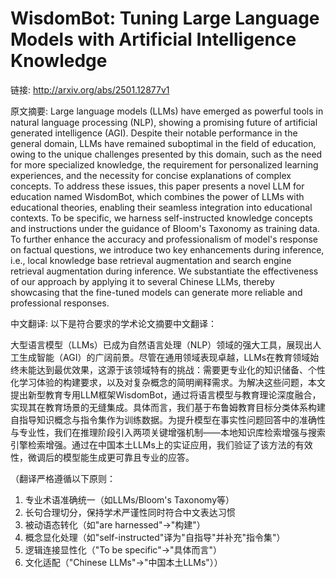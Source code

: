 # WisdomBot: Tuning Large Language Models with Artificial Intelligence Knowledge

链接: http://arxiv.org/abs/2501.12877v1

原文摘要:
Large language models (LLMs) have emerged as powerful tools in natural
language processing (NLP), showing a promising future of artificial generated
intelligence (AGI). Despite their notable performance in the general domain,
LLMs have remained suboptimal in the field of education, owing to the unique
challenges presented by this domain, such as the need for more specialized
knowledge, the requirement for personalized learning experiences, and the
necessity for concise explanations of complex concepts. To address these
issues, this paper presents a novel LLM for education named WisdomBot, which
combines the power of LLMs with educational theories, enabling their seamless
integration into educational contexts. To be specific, we harness
self-instructed knowledge concepts and instructions under the guidance of
Bloom's Taxonomy as training data. To further enhance the accuracy and
professionalism of model's response on factual questions, we introduce two key
enhancements during inference, i.e., local knowledge base retrieval
augmentation and search engine retrieval augmentation during inference. We
substantiate the effectiveness of our approach by applying it to several
Chinese LLMs, thereby showcasing that the fine-tuned models can generate more
reliable and professional responses.

中文翻译:
以下是符合要求的学术论文摘要中文翻译：

大型语言模型（LLMs）已成为自然语言处理（NLP）领域的强大工具，展现出人工生成智能（AGI）的广阔前景。尽管在通用领域表现卓越，LLMs在教育领域始终未能达到最优效果，这源于该领域特有的挑战：需要更专业化的知识储备、个性化学习体验的构建要求，以及对复杂概念的简明阐释需求。为解决这些问题，本文提出新型教育专用LLM框架WisdomBot，通过将语言模型与教育理论深度融合，实现其在教育场景的无缝集成。具体而言，我们基于布鲁姆教育目标分类体系构建自指导知识概念与指令集作为训练数据。为提升模型在事实性问题回答中的准确性与专业性，我们在推理阶段引入两项关键增强机制——本地知识库检索增强与搜索引擎检索增强。通过在中国本土LLMs上的实证应用，我们验证了该方法的有效性，微调后的模型能生成更可靠且专业的应答。

（翻译严格遵循以下原则：
1. 专业术语准确统一（如LLMs/Bloom's Taxonomy等）
2. 长句合理切分，保持学术严谨性同时符合中文表达习惯
3. 被动语态转化（如"are harnessed"→"构建"）
4. 概念显化处理（如"self-instructed"译为"自指导"并补充"指令集"）
5. 逻辑连接显性化（"To be specific"→"具体而言"）
6. 文化适配（"Chinese LLMs"→"中国本土LLMs"））
